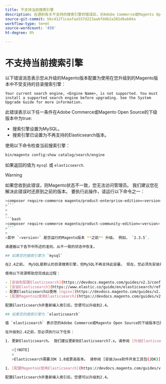 ```yaml
---
title: 不支持当前搜索引擎
description: 在遇到有关不支持的搜索引擎的错误后，对Adobe Commerce或Magento Open Source升级进行故障诊断。
source-git-commit: bbc412f1ceafaa557d223aabfd4b2a381d6ab04a
workflow-type: tm+mt
source-wordcount: '459'
ht-degree: 0%

---
```



# 不支持当前搜索引擎

以下错误消息表示您从升级的Magento版本配置为使用在您升级到的Magento版本中不受支持的目录搜索引擎：

```terminal
Your current search engine, <Engine Name>, is not supported. You must install a supported search engine before upgrading. See the System Upgrade Guide for more information.
```

此错误表示以下任一条件在Adobe Commerce或Magento Open Source的下级版本中为true:

- 搜索引擎设置为MySQL。
- 搜索引擎已设置为不再支持的Elasticsearch版本。

使用以下命令检查当前搜索引擎：

```bash
bin/magento config:show catalog/search/engine
```

如果返回的值为 `mysql` 或 `elasticsearch`.

>[!WARNING]
>
>如果您收到此错误，则Magento状态不一致，您无法访问管理员。 我们建议您在解决此错误时还原到之前的版本。 要执行此操作，请运行以下命令之一：
>
>
```bash
>composer require-commerce magento/product-enterprise-edition=<version>
>```
>
>
```bash
>composer require-commerce magento/product-community-edition=<version>
>```
>
>其中 `<version>` 是您运行的Magento版本 **之前** 升级。 例如， `2.3.5`.

请遵循以下各节中所述的准则，从不一致的状态中恢复。

## 如果您的搜索引擎为 `mysql`

在2.4之前， MySQL是默认的目录搜索引擎，但MySQL不再支持此容量。 现在，您必须先安装并配置Elasticsearch作为搜索引擎，然后才能升级到2.4。

使用以下资源帮助您完成此过程：

- [安装和配置Elasticsearch](https://devdocs.magento.com/guides/v2.3/config-guide/elasticsearch/es-overview.html)
- [安装Elasticsearch](https://www.elastic.co/guide/en/elasticsearch/reference/current/install-elasticsearch.html)
- 配置Elasticsearch以使用 [nginx](https://devdocs.magento.com/guides/v2.3/config-guide/elasticsearch/es-config-nginx.html) 或 [Apache](https://devdocs.magento.com/guides/v2.3/config-guide/elasticsearch/es-config-apache.html)
- [配置Magento以使用Elasticsearch](https://devdocs.magento.com/guides/v2.3/config-guide/elasticsearch/configure-magento.html)

配置Elasticsearch并重新编入索引后，您便可以升级到2.4。

## 如果您的搜索引擎为 `elasticsearch`

值 `elasticsearch` 表示您的Adobe Commerce或Magento Open Source的下级版本已配置为使用Elasticsearch2.x。不再支持此版本的Elasticsearch。

在升级到2.4之前，您必须执行以下任务：

1. 更新Elasticsearch。 我们建议更新到Elasticsearch7.x。请参阅 [升级Elasticsearch](https://www.elastic.co/guide/en/elasticsearch/reference/current/setup-upgrade.html) 有关在部署到生产之前备份数据、检测潜在迁移问题和测试升级的完整说明。 根据您当前版本的Elasticsearch，可能需要或不需要完全重新启动群集。

   >[!NOTE]
   >
   >Elasticsearch需要JDK 1.8或更高版本。 请参阅 [安装Java软件开发工具包(JDK)](https://devdocs.magento.com/guides/v2.4/install-gde/prereq/elasticsearch.html#prereq-java) 以检查安装的JDK版本。

1. [配置Magento以使用Elasticsearch](https://devdocs.magento.com/guides/v2.3/config-guide/elasticsearch/configure-magento.html) 和重新编入索引。

配置Elasticsearch并重新编入索引后，您便可以升级到2.4。
